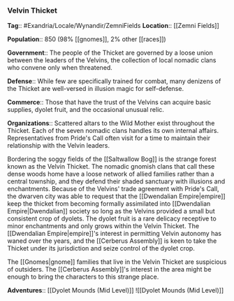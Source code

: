 ### Velvin Thicket
**Tag**:: #Exandria/Locale/Wynandir/ZemniFields
**Location**:: [[Zemni Fields]]

**Population**:: 850 (98% [[gnomes]], 2% other [[races]])

**Government**:: The people of the Thicket are governed by a loose union between the leaders of the Velvins, the collection of local nomadic clans who convene only when threatened.

**Defense**:: While few are specifically trained for combat, many denizens of the Thicket are well-versed in illusion magic for self-defense.

**Commerce**:: Those that have the trust of the Velvins can acquire basic supplies, dyolet fruit, and the occasional unusual relic.

**Organizations**:: Scattered altars to the Wild Mother exist throughout the Thicket. Each of the seven nomadic clans handles its own internal affairs. Representatives from Pride's Call often visit for a time to maintain their relationship with the Velvin leaders.

Bordering the soggy fields of the [[Saltwallow Bog]] is the strange forest known as the Velvin Thicket. The nomadic gnomish clans that call these dense woods home have a loose network of allied families rather than a central township, and they defend their shaded sanctuary with illusions and enchantments. Because of the Velvins' trade agreement with Pride's Call, the dwarven city was able to request that the [[Dwendalian Empire|empire]] keep the thicket from becoming formally assimilated into [[Dwendalian Empire|Dwendalian]] society so long as the Velvins provided a small but consistent crop of dyolets. The dyolet fruit is a rare delicacy receptive to minor enchantments and only grows within the Velvin Thicket. The [[Dwendalian Empire|empire]]'s interest in permitting Velvin autonomy has waned over the years, and the [[Cerberus Assembly]] is keen to take the Thicket under its jurisdiction and seize control of the dyolet crop.

The [[Gnomes|gnome]] families that live in the Velvin Thicket are suspicious of outsiders. The [[Cerberus Assembly]]'s interest in the area might be enough to bring the characters to this strange place.

**Adventures**:: [[Dyolet Mounds (Mid Level)]]
![[Dyolet Mounds (Mid Level)]]